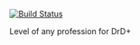 [![Build Status](https://travis-ci.org/jaroslavtyc/drd-plus-profession-levels.svg?branch=master)](https://travis-ci.org/jaroslavtyc/drd-plus-profession-levels)

Level of any profession for DrD+
